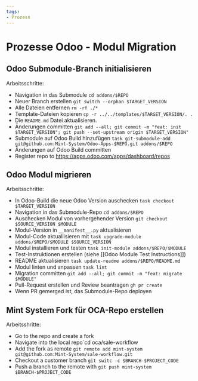 ```yaml
---
tags:
- Prozess
---
```

# Prozesse Odoo - Modul Migration

## Odoo Submodule-Branch initialisieren

Arbeitsschritte:

* Navigation in das Submodule `cd addons/$REPO`
* Neuer Branch erstellen `git switch --orphan $TARGET_VERSION`
* Alle Dateien entfernen `rm -rf ./*`
* Template-Dateien kopieren `cp -r ../../templates/$TARGET_VERSION/. .`
* Die `README.md` Datei aktualisieren.
* Änderungen committen `git add --all; git commit -m "feat: init $TARGET_VERSION"; git push --set-upstream origin $TARGET_VERSION"`
* Submodule auf Odoo Build hinzufügen `task git-submodule-add git@github.com:Mint-System/Odoo-Apps-$REPO.git addons/$REPO`
* Änderungen auf Odoo Build committen
* Register repo to <https://apps.odoo.com/apps/dashboard/repos>

## Odoo Modul migrieren

Arbeitsschritte:

* In Odoo-Build die neue Odoo Version auschecken `task checkout $TARGET_VERSION`
* Navigation in das Submodule-Repo `cd addons/$REPO`
* Auschecken Modul von vorhergehender Version `git checkout $SOURCE_VERSION $MODULE`
* Modul-Version in `__manifest__.py` aktualisieren
* Modul-Code aktuallisieren mit `task upgrade-module addons/$REPO/$MODULE $SOURCE_VERSION`
* Modul installieren und testen `task init-module addons/$REPO/$MODULE`
* Test-Instruktionen erstellen (siehe [[Odoo Module Test Instructions]])
* README aktualisieren `task update-readme addons/$REPO/README.md`
* Modul linten und anpassen `task lint`
* Migration committen `git add --all; git commit -m "feat: migrate $MODULE"`
* Pull-Request erstellen und Review beantragen `gh pr create`
* Wenn PR gemerged ist, das Submodule-Repo deployen

## Mint System Fork für OCA-Repo erstellen

Arbeitsshritte:

* Go to the repo and create a fork
* Navigate into the local repo`cd oca/sale-workflow
* Add the fork as remote `git remote add mint-system git@github.com:Mint-System/sale-workflow.git`
* Checkout a customer branch `git switc -c $BRANCH-$PROJECT_CODE`
* Push a branch to the remote with `git push mint-system $BRANCH-$PROJECT_CODE`
